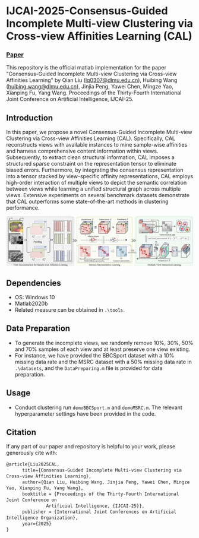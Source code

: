 # IJCAI-2025-Consensus-Guided Incomplete Multi-view Clustering via Cross-view Affinities Learning (CAL)

### [Paper]()
This repository is the official matlab implementation for the paper "Consensus-Guided Incomplete Multi-view Clustering via Cross-view Affinities Learning" by Qian Liu (lq0307@dlmu.edu.cn), Huibing Wang (huibing.wang@dlmu.edu.cn), Jinjia Peng, Yawei Chen, Mingze Yao, Xianping Fu, Yang Wang. Proceedings of the Thirty-Fourth International Joint Conference on Artificial Intelligence, IJCAI-25.

## Introduction
In this paper, we propose a novel Consensus-Guided Incomplete Multi-view Clustering via Cross-view Affinities Learning (CAL). Specifically, CAL reconstructs views with available instances to mine sample-wise affinities and harness comprehensive content information within views. Subsequently, to extract clean structural information, CAL imposes a structured sparse constraint on the representation tensor to eliminate biased errors. Furthermore, by integrating the consensus representation into a tensor stacked by view-specific affinity representations, CAL employs high-order interaction of multiple views to depict the semantic correlation between views while learning a unified structural graph across multiple views. Extensive experiments on several benchmark datasets demonstrate that CAL outperforms some state-of-the-art methods in clustering performance.

![flowchart](doc/flowchart.png)

## Dependencies
* OS: Windows 10
* Matlab2020b
* Related measure can be obtained in `.\tools`.

## Data Preparation
+ To generate the incomplete views, we randomly remove 10\%, 30\%, 50\% and 70% samples of each view and at least preserve one view existing.
+ For instance, we have provided the BBCSport dataset with a 10% missing data rate and the MSRC dataset with a 50% missing data rate in `.\datasets`, and the `DataPreparing.m` file is provided for data preparation.

## Usage
+ Conduct clustering
  run `demoBBCSport.m` and `demoMSRC.m`. The relevant hyperparameter settings have been provided in the code.

##  Citation
If any part of our paper and repository is helpful to your work, please generously cite with:

```
@article{Liu2025CAL,
      title={Consensus-Guided Incomplete Multi-view Clustering via Cross-view Affinities Learning}, 
      author={Qian Liu, Huibing Wang, Jinjia Peng, Yawei Chen, Mingze Yao, Xianping Fu, Yang Wang},
      booktitle = {Proceedings of the Thirty-Fourth International Joint Conference on
               Artificial Intelligence, {IJCAI-25}},
      publisher = {International Joint Conferences on Artificial Intelligence Organization},
      year={2025}
}
```
